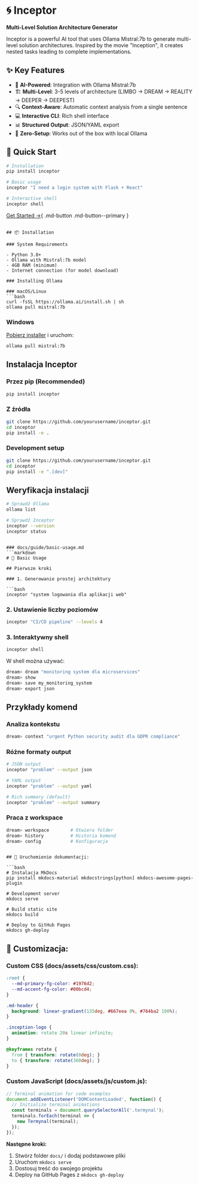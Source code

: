 # 🌀 Inceptor

**Multi-Level Solution Architecture Generator**

Inceptor is a powerful AI tool that uses Ollama Mistral:7b to generate multi-level solution architectures. Inspired by the movie "Inception", it creates nested tasks leading to complete implementations.

## ✨ Key Features

- 🧠 **AI-Powered**: Integration with Ollama Mistral:7b
- 🏗️ **Multi-Level**: 3-5 levels of architecture (LIMBO → DREAM → REALITY → DEEPER → DEEPEST)
- 🔍 **Context-Aware**: Automatic context analysis from a single sentence
- 💻 **Interactive CLI**: Rich shell interface
- 📊 **Structured Output**: JSON/YAML export
- 🚀 **Zero-Setup**: Works out of the box with local Ollama

## 🚀 Quick Start

```bash
# Installation
pip install inceptor

# Basic usage
inceptor "I need a login system with Flask + React"

# Interactive shell
inceptor shell
```

[Get Started →](quick-start.md){ .md-button .md-button--primary }
```

## 📦 Installation

### System Requirements

- Python 3.8+
- Ollama with Mistral:7b model
- 4GB RAM (minimum)
- Internet connection (for model download)

### Installing Ollama

### macOS/Linux
```bash
curl -fsSL https://ollama.ai/install.sh | sh
ollama pull mistral:7b
```

### Windows
[Pobierz installer](https://ollama.ai/download) i uruchom:
```cmd
ollama pull mistral:7b
```

## Instalacja Inceptor

### Przez pip (Recommended)
```bash
pip install inceptor
```

### Z źródła
```bash
git clone https://github.com/yourusername/inceptor.git
cd inceptor
pip install -e .
```

### Development setup
```bash
git clone https://github.com/yourusername/inceptor.git
cd inceptor
pip install -e ".[dev]"
```

## Weryfikacja instalacji

```bash
# Sprawdź Ollama
ollama list

# Sprawdź Inceptor
inceptor --version
inceptor status
```
```

### docs/guide/basic-usage.md
```markdown
# 📖 Basic Usage

## Pierwsze kroki

### 1. Generowanie prostej architektury

```bash
inceptor "system logowania dla aplikacji web"
```

### 2. Ustawienie liczby poziomów

```bash
inceptor "CI/CD pipeline" --levels 4
```

### 3. Interaktywny shell

```bash
inceptor shell
```

W shell można używać:

```bash
dream> dream "monitoring system dla microservices"
dream> show
dream> save my_monitoring_system
dream> export json
```

## Przykłady komend

### Analiza kontekstu
```bash
dream> context "urgent Python security audit dla GDPR compliance"
```

### Różne formaty output
```bash
# JSON output
inceptor "problem" --output json

# YAML output  
inceptor "problem" --output yaml

# Rich summary (default)
inceptor "problem" --output summary
```

### Praca z workspace
```bash
dream> workspace        # Otwiera folder
dream> history          # Historia komend
dream> config           # Konfiguracja
```
```

## 🚀 Uruchomienie dokumentacji:

```bash
# Instalacja MkDocs
pip install mkdocs-material mkdocstrings[python] mkdocs-awesome-pages-plugin

# Development server
mkdocs serve

# Build static site
mkdocs build

# Deploy to GitHub Pages
mkdocs gh-deploy
```

## 🎨 Customizacja:

### Custom CSS (docs/assets/css/custom.css):
```css
:root {
  --md-primary-fg-color: #1976d2;
  --md-accent-fg-color: #00bcd4;
}

.md-header {
  background: linear-gradient(135deg, #667eea 0%, #764ba2 100%);
}

.inception-logo {
  animation: rotate 20s linear infinite;
}

@keyframes rotate {
  from { transform: rotate(0deg); }
  to { transform: rotate(360deg); }
}
```

### Custom JavaScript (docs/assets/js/custom.js):
```javascript
// Terminal animation for code examples
document.addEventListener('DOMContentLoaded', function() {
  // Initialize terminal animations
  const terminals = document.querySelectorAll('.termynal');
  terminals.forEach(terminal => {
    new Termynal(terminal);
  });
});
```


**Następne kroki:**
1. Stwórz folder `docs/` i dodaj podstawowe pliki
2. Uruchom `mkdocs serve` 
3. Dostosuj treść do swojego projektu
4. Deploy na GitHub Pages z `mkdocs gh-deploy`